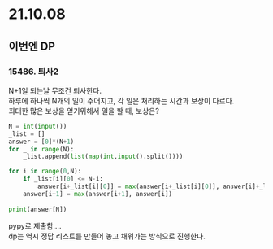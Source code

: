 # 21.10.08
## 이번엔 DP
### 15486. 퇴사2
N+1일 되는날 무조건 퇴사한다.  
하루에 하나씩 N개의 일이 주어지고, 각 일은 처리하는 시간과 보상이 다르다.  
최대한 많은 보상을 얻기위해서 일을 할 때, 보상은?  

```py
N = int(input())
_list = []
answer = [0]*(N+1)
for _ in range(N):
    _list.append(list(map(int,input().split())))

for i in range(0,N):
    if _list[i][0] <= N-i:
        answer[i+_list[i][0]] = max(answer[i+_list[i][0]], answer[i]+_list[i][1])
    answer[i+1] = max(answer[i+1], answer[i])
        
print(answer[N])
```  
pypy로 제출함....  
dp는 역시 정답 리스트를 만들어 놓고 채워가는 방식으로 진행한다.  
